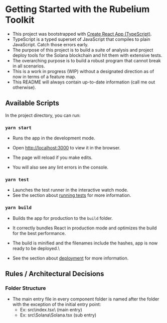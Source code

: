 # Getting Started with the Rubelium Toolkit

- This project was bootstrapped with [Create React App (TypeScript)](https://create-react-app.dev/docs/adding-typescript/).
- TypeScript is a typed superset of JavaScript that compiles to plain JavaScript. Catch those errors early.
- The purpose of this project is to build a suite of analysis and project deploy tools for the Solana blockchain and hit them with extensive tests.
- The overarching purpose is to build a robust program that cannot break in all scenarios.
- This is a work in progress (WIP) without a designated direction as of now in terms of a feature map.
- This README will always contain up-to-date information (call me out otherwise).

## Available Scripts

In the project directory, you can run:

### `yarn start`

  - Runs the app in the development mode.
  - Open [http://localhost:3000](http://localhost:3000) to view it in the browser.

  - The page will reload if you make edits.
  - You will also see any lint errors in the console.

### `yarn test`

  - Launches the test runner in the interactive watch mode.
  - See the section about [running tests](https://facebook.github.io/create-react-app/docs/running-tests) for more information.

### `yarn build`

  - Builds the app for production to the `build` folder.
  - It correctly bundles React in production mode and optimizes the build for the best performance.

  - The build is minified and the filenames include the hashes, app is now ready to be deployed.\
  - See the section about [deployment](https://facebook.github.io/create-react-app/docs/deployment) for more information.

## Rules / Architectural Decisions

### Folder Structure

- The main entry file in every component folder is named after the folder with the exception of the initial entry point:
  - Ex: src\index.tsx\ (main entry)
  - Ex: src\Solana\Solana.tsx (sub entry)